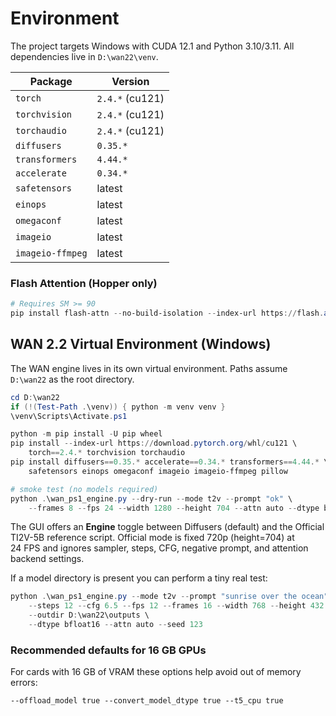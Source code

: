 # Environment

The project targets Windows with CUDA 12.1 and Python 3.10/3.11.  All dependencies live in `D:\wan22\venv`.

| Package | Version |
| ------- | ------- |
| `torch` | `2.4.*` (cu121) |
| `torchvision` | `2.4.*` (cu121) |
| `torchaudio` | `2.4.*` (cu121) |
| `diffusers` | `0.35.*` |
| `transformers` | `4.44.*` |
| `accelerate` | `0.34.*` |
| `safetensors` | latest |
| `einops` | latest |
| `omegaconf` | latest |
| `imageio` | latest |
| `imageio-ffmpeg` | latest |

### Flash Attention (Hopper only)

```powershell
# Requires SM >= 90
pip install flash-attn --no-build-isolation --index-url https://flash.attn.wheels/cu121/torch2.4.0
```

## WAN 2.2 Virtual Environment (Windows)

The WAN engine lives in its own virtual environment.  Paths assume `D:\wan22` as the root directory.

```powershell
cd D:\wan22
if (!(Test-Path .\venv)) { python -m venv venv }
\venv\Scripts\Activate.ps1

python -m pip install -U pip wheel
pip install --index-url https://download.pytorch.org/whl/cu121 \
    torch==2.4.* torchvision torchaudio
pip install diffusers==0.35.* accelerate==0.34.* transformers==4.44.* \
    safetensors einops omegaconf imageio imageio-ffmpeg pillow

# smoke test (no models required)
python .\wan_ps1_engine.py --dry-run --mode t2v --prompt "ok" \
    --frames 8 --fps 24 --width 1280 --height 704 --attn auto --dtype bfloat16
```

The GUI offers an **Engine** toggle between Diffusers (default) and the
Official TI2V-5B reference script. Official mode is fixed 720p (height=704) at
24 FPS and ignores sampler, steps, CFG, negative prompt, and attention backend
settings.

If a model directory is present you can perform a tiny real test:

```powershell
python .\wan_ps1_engine.py --mode t2v --prompt "sunrise over the ocean" \
    --steps 12 --cfg 6.5 --fps 12 --frames 16 --width 768 --height 432 \
    --outdir D:\wan22\outputs \
    --dtype bfloat16 --attn auto --seed 123
```

### Recommended defaults for 16 GB GPUs

For cards with 16 GB of VRAM these options help avoid out of memory errors:

```
--offload_model true --convert_model_dtype true --t5_cpu true
```
